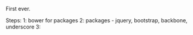 First ever.

Steps:
1: bower for packages
2: packages - jquery, bootstrap, backbone, underscore
3: 


